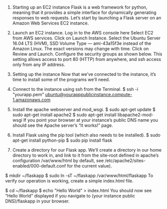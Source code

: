 1. Starting up an EC2 instance
Flask is a web framework for python, meaning that it provides a simple interface for dynamically generating responses to web requests. Let’s start by launching a Flask server on an Amazon Web Services EC2 instance.

1. Launch an EC2 instance.
Log in to the AWS console here
Select EC2 from AWS services.
Click on Launch Instance.
Select the Ubuntu Server 16.04 LTS (HVM), SSD Volume Type — ami-43a15f3e instead of the Amazon Linux. The exact versions may change with time.
Click on Review and Launch.
Configure the security groups as shown below. This setting allows access to port 80 (HTTP) from anywhere, and ssh access only from any IP address.

2. Setting up the instance
Now that we’ve connected to the instance, it’s time to install some of the programs we’ll need.

1. Connect to the instance using ssh from the Terminal.
$ ssh -i "yourapp.pem" ubuntu@yourapppublicinstance.compute-1.amazonaws.com
2. Install the apache webserver and mod_wsgi.
$ sudo apt-get update
$ sudo apt-get install apache2
$ sudo apt-get install libapache2-mod-wsgi
If you point your browser at your instance’s public DNS name you should see the Apache server’s “It works!” page.


3. Install Flask using the pip tool (which also needs to be installed).
$ sudo apt-get install python-pip
$ sudo pip install flask
4. Create a directory for our Flask app.
We’ll create a directory in our home directory to work in, and link to it from the site-root defined in apache’s configuration /var/www/html by default, see /etc/apache2/sites-enabled/000-default.conf for the current value).

$ mkdir ~/flaskapp
$ sudo ln -sT ~/flaskapp /var/www/html/flaskapp
To verify our operation is working, create a simple index.html file.

$ cd ~/flaskapp
$ echo "Hello World" > index.html
You should now see “Hello World” displayed if you navigate to (your instance public DNS)/flaskapp in your browser.
